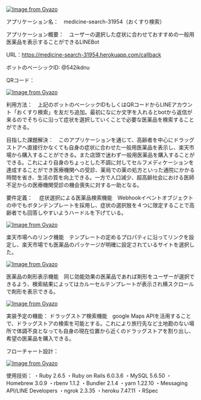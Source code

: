 [![Image from Gyazo](https://i.gyazo.com/83f0c8f5d7339eb00b02afe23a490bc6.png)](https://gyazo.com/83f0c8f5d7339eb00b02afe23a490bc6)

アプリケーション名：　medicine-search-31954（おくすり検索）

アプリケーション概要：　ユーザーの選択した症状に合わせておすすめの一般用医薬品を表示することができるLINEBot

URL：https://medicine-search-31954.herokuapp.com/callback

ボットのベーシックID:	@542ikdnu

QRコード：

[![Image from Gyazo](https://i.gyazo.com/84937b85f6595adc36d09226ac76d2da.png)](https://gyazo.com/84937b85f6595adc36d09226ac76d2da)



利用方法：　上記のボットのベーシックIDもしくはQRコードからLINEアカウント「おくすり検索」を友だち追加。最初になにか文字を入れるとbotから返信が来るのでそちらに沿って症状を選択していくことで必要な医薬品を検索することができる。

目指した課題解決：　このアプリケーションを通じて、高齢者を中心にドラッグストアへ直接行かなくても自身の症状に合わせた一般用医薬品を表示し、楽天市場から購入することができる。また店頭で迷わず一般用医薬品を購入することができる。これにより自身のちょっとした不調に対してセルフメディケーションを達成することができ医療機関への受診、薬局での薬の処方といった通院にかかる時間を省き、生活の質を向上できる。一方で人口減少、超高齢社会における医師不足からの医療機関受診の機会喪失に対する一助となる。

要件定義：　
症状選択による医薬品検索機能　Webhookイベントオブジェクトの中でもボタンテンプレートを採用し、症状の選択肢を４つに限定することで高齢者でも回答しやすいようハードルを下げている。

[![Image from Gyazo](https://i.gyazo.com/4b4e47cf87a745134559eebb2f98b6f9.gif)](https://gyazo.com/4b4e47cf87a745134559eebb2f98b6f9)

楽天市場へのリンク機能　テンプレートの定めるプロパティに沿ってリンクを設定し、楽天市場でも医薬品のパッケージが明確に設定されているサイトを選択した。

[![Image from Gyazo](https://i.gyazo.com/eeb161ec1ae45581b8d93ff744fd6a3a.gif)](https://gyazo.com/eeb161ec1ae45581b8d93ff744fd6a3a)

医薬品の剤形表示機能　同じ効能効果の医薬品であれば剤形をユーザーが選択できるよう、検索結果によってはカルーセルテンプレートが表示され横スクロールで剤形を表示できる。

[![Image from Gyazo](https://i.gyazo.com/aaad9bfacccf165adc8102fc0e871768.gif)](https://gyazo.com/aaad9bfacccf165adc8102fc0e871768)


実装予定の機能：
ドラッグストア検索機能　google Maps APIを活用することで、ドラッグストアの検索を可能とする。これにより旅行先など土地勘のない場所で体調不良となっても自身の現在位置から近くのドラッグストアを割り出し、希望の医薬品を購入できる。

フローチャート設計：

[![Image from Gyazo](https://i.gyazo.com/248419052d7ee53beea7be9d4bfc142c.png)](https://gyazo.com/248419052d7ee53beea7be9d4bfc142c)


使用技術：
・Ruby 2.6.5
・Ruby on Rails 6.0.3.6
・MySQL 5.6.50
・Homebrew 3.0.9
・rbenv 1.1.2
・Bundler 2.1.4
・yarn 1.22.10
・Messaging API/LINE Developers
・ngrok 2.3.35
・heroku 7.47.11
・RSpec